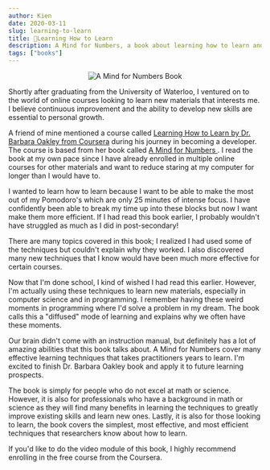 ```yaml
---
author: Kien
date: 2020-03-11
slug: learning-to-learn
title: 📝Learning How to Learn 
description: A Mind for Numbers, a book about learning how to learn and improving your ability to retain new concepts in any subject.
tags: ["books"]
---
```


   <div style="display:flex; justify-content:center">
        <img
            style={ width: `35%`, height: "auto" }
            alt="A Mind for Numbers Book"
            src="https://i.gr-assets.com/images/S/compressed.photo.goodreads.com/books/1575009552l/18693655._SY475_.jpg"
        />
    </div>

Shortly after graduating from the University of Waterloo, I ventured on to the world of online courses looking to learn new materials that interests me. I believe continuous improvement and the ability to develop new skills are essential to personal growth.

A friend of mine mentioned a course called <a href="https://www.coursera.org/learn/learning-how-to-learn" target="_blank">Learning How to Learn by Dr. Barbara Oakley from Coursera</a> during his journey in becoming a developer. The course is based from her book called <a href="https://www.goodreads.com/book/show/18693655-a-mind-for-numbers" target="_blank">A Mind for Numbers </a>. I read the book at my own pace since I have already enrolled in multiple online courses for other materials and want to reduce staring at my computer for longer than I would have to.

I wanted to learn how to learn because I want to be able to make the most out of my Pomodoro's which are only 25 minutes of intense focus. I have confidently been able to break my time up into these blocks but now I want make them more efficient. If I had read this book earlier, I probably wouldn't have struggled as much as I did in post-secondary!

There are many topics covered in this book; I realized I had used some of the techniques but couldn't explain why they worked. I also discovered many new techniques that I know would have been much more effective for certain courses.

Now that I'm done school, I kind of wished I had read this earlier. However, I'm actually using these techniques to learn new materials, especially in computer science and in programming. I remember having these weird moments in programming where I'd solve a problem in my dream. The book calls this a "diffused" mode of learning and explains why we often have these moments.

Our brain didn't come with an instruction manual, but definitely has a lot of amazing abilities that this book talks about. A Mind for Numbers cover many effective learning techniques that takes practitioners years to learn. I'm excited to finish Dr. Barbara Oakley book and apply it to future learning prospects.

The book is simply for people who do not excel at math or science. However, it is also for professionals who have a background in math or science as they will find many benefits in learning the techniques to greatly improve existing skills and learn new ones. Lastly, it is also for those looking to learn, the book covers the simplest, most effective, and most efficient techniques that researchers know about how to learn. 

If you'd like to do the video module of this book, I highly recommend enrolling in the free course from the Coursera.

